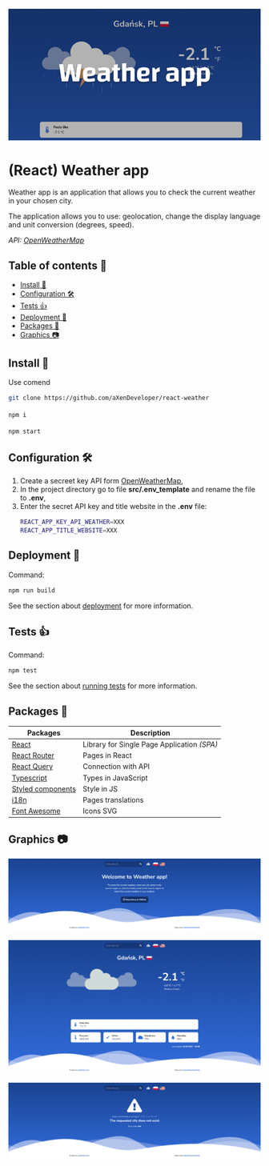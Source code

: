 ![GitHub Header](https://github.com/aXenDeveloper/react-weather/blob/main/screenshots/githubHeader.png?raw=true)

# (React) Weather app

Weather app is an application that allows you to check the current weather in your chosen city.

The application allows you to use: geolocation, change the display language and unit conversion (degrees, speed).

_API: [OpenWeatherMap](https://openweathermap.org/)_

## Table of contents 📖

-   [Install 🧰](#install-)
-   [Configuration 🛠️](#configuration-%EF%B8%8F)
-   [Tests 👍](#tests-)
-   [Deployment 🔨](#deployment-)
-   [Packages 📂](#packages-)
-   [Graphics 📷](#graphics-)

## Install 🧰

Use comend

```bash
git clone https://github.com/aXenDeveloper/react-weather

npm i

npm start
```

## Configuration 🛠️

1. Create a secreet key API form [OpenWeatherMap](https://openweathermap.org/),
2. In the project directory go to file **src/.env_template** and rename the file to **.env**,
3. Enter the secret API key and title website in the **.env** file:
    ```bash
    REACT_APP_KEY_API_WEATHER=XXX
    REACT_APP_TITLE_WEBSITE=XXX
    ```

## Deployment 🔨

Command:

```bash
npm run build
```

See the section about [deployment](https://facebook.github.io/create-react-app/docs/deployment) for more information.

## Tests 👍

Command:

```bash
npm test
```

See the section about [running tests](https://facebook.github.io/create-react-app/docs/running-tests) for more information.

## Packages 📂

| Packages                                            | Description                                 |
| --------------------------------------------------- | ------------------------------------------- |
| [React](https://reactjs.org/)                       | Library for Single Page Application _(SPA)_ |
| [React Router](https://reactrouter.com/)            | Pages in React                              |
| [React Query](https://react-query.tanstack.com/)    | Connection with API                         |
| [Typescript](https://www.typescriptlang.org/)       | Types in JavaScript                         |
| [Styled components](https://styled-components.com/) | Style in JS                                 |
| [i18n](https://react.i18next.com/)                  | Pages translations                          |
| [Font Awesome](https://fontawesome.com/)            | Icons SVG                                   |

## Graphics 📷

![1](https://github.com/aXenDeveloper/react-weather/blob/main/screenshots/1-min.png?raw=true)

![2](https://github.com/aXenDeveloper/react-weather/blob/main/screenshots/2-min.png?raw=true)

![3](https://github.com/aXenDeveloper/react-weather/blob/main/screenshots/3-min.png?raw=true)
